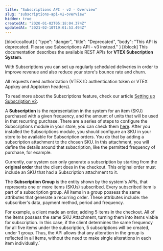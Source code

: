 ```yaml
---
title: "Subscriptions API - v2 - Overview"
slug: "subscriptions-api-v2-overview"
hidden: true
createdAt: "2020-01-02T05:18:04.374Z"
updatedAt: "2021-02-10T19:01:53.494Z"
---
```

[block:callout]
{
  "type": "danger",
  "title": "Deprecated",
  "body": "This API is deprecated. Please use Subscriptions API - v3 instead."
}
[/block]
This documentation describes the available REST APIs for **VTEX Subscription System**.

With Subscriptions you can set up regularly scheduled deliveries in order to  improve revenue and also reduce your store's bounce rate and churn.

All requests need authorization (VTEX ID authentication token or VTEX Appkey and Apptoken headers).

To read more about the Subscriptions feature, check our article [Setting up Subscription v2](https://help.vtex.com/tutorial/como-configurar-assinatura-v2--1FA9dfE7vJqxBna9Nft5Sj).


A **Subscription** is the representation in the system for an item (SKU) purchased with a given frequency, and the amount of units that will be used in that recurring purchase. There are a series of steps to configure the Subscriptions module in your store, you can check them [here](https://help.vtex.com/tutorial/how-to-configure-subscriptions%20--1FA9dfE7vJqxBna9Nft5Sj). After you installed the Subscriptions module, you should configure an SKU in your store to be available for Subscription orders. You do that by adding a subscription attachment to the chosen SKU. In this attachment, you will define the details around that subscription, like the permitted frequency of purchase, for example. 

Currently, our system can only generate a subscription by starting from the **original order** that the client does in the checkout. This original order must include an SKU that had a Subscription attachment to it. 

The **Subscription Group** is the entity shown by the system's APIs, that represents one or more items (SKUs) subscribed. Every subscribed item is part of a subscription group. All items in a group possess the same attributes that generate a recurring order. These attributes include: the subscriber's data, payment method, period and frequency. 

For example, a client made an order, adding 5 items in the checkout. All of the items possess the same SKU Attachment, turning them into items viable for subscription. In this case, if the client determines the same frequency for all five items under the subscription, 5 subscriptions will be created, under 1 group. Thus, the API allows that any alteration in the group is reflected in all items, without the need to make single alterations in each item individually.`